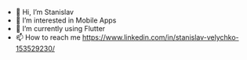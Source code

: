 - 👋 Hi, I’m Stanislav
- 👀 I’m interested in Mobile Apps
- 🌱 I’m currently using Flutter
- 📫 How to reach me https://www.linkedin.com/in/stanislav-velychko-153529230/
